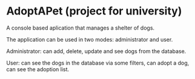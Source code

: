 # AdoptAPet (project for university)

A console based aplication that manages a shelter of dogs.

The application can be used in two modes: administrator and user.

Administrator: can add, delete, update and see dogs from the database.

User: can see the dogs in the database via some filters, can adopt a dog, can see the adoption list.
